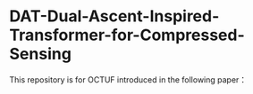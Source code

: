 # DAT-Dual-Ascent-Inspired-Transformer-for-Compressed-Sensing

This repository is for OCTUF introduced in the following paper：
